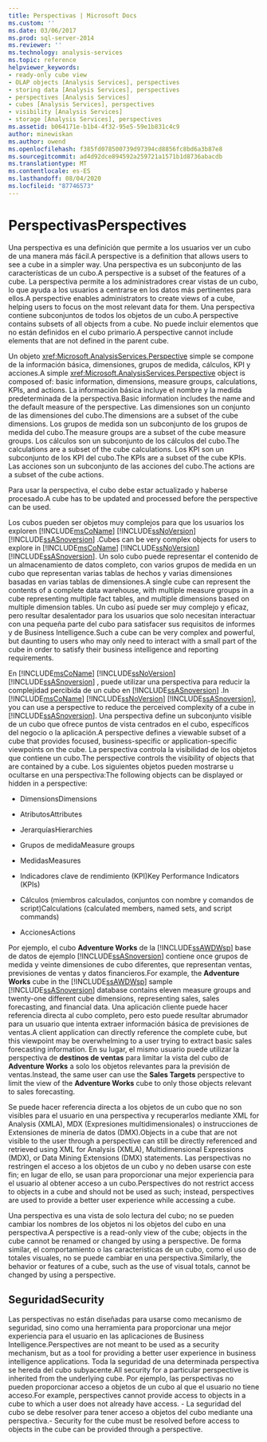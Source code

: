 ```yaml
---
title: Perspectivas | Microsoft Docs
ms.custom: ''
ms.date: 03/06/2017
ms.prod: sql-server-2014
ms.reviewer: ''
ms.technology: analysis-services
ms.topic: reference
helpviewer_keywords:
- ready-only cube view
- OLAP objects [Analysis Services], perspectives
- storing data [Analysis Services], perspectives
- perspectives [Analysis Services]
- cubes [Analysis Services], perspectives
- visibility [Analysis Services]
- storage [Analysis Services], perspectives
ms.assetid: b064171e-b1b4-4f32-95e5-59e1b831c4c9
author: minewiskan
ms.author: owend
ms.openlocfilehash: f385fd078500739d97394cd8856fc8bd6a3b87e8
ms.sourcegitcommit: ad4d92dce894592a259721a1571b1d8736abacdb
ms.translationtype: MT
ms.contentlocale: es-ES
ms.lasthandoff: 08/04/2020
ms.locfileid: "87746573"
---
```

# <a name="perspectives"></a><span data-ttu-id="8ebd1-102">Perspectivas</span><span class="sxs-lookup"><span data-stu-id="8ebd1-102">Perspectives</span></span>
  <span data-ttu-id="8ebd1-103">Una perspectiva es una definición que permite a los usuarios ver un cubo de una manera más fácil.</span><span class="sxs-lookup"><span data-stu-id="8ebd1-103">A perspective is a definition that allows users to see a cube in a simpler way.</span></span> <span data-ttu-id="8ebd1-104">Una perspectiva es un subconjunto de las características de un cubo.</span><span class="sxs-lookup"><span data-stu-id="8ebd1-104">A perspective is a subset of the features of a cube.</span></span> <span data-ttu-id="8ebd1-105">La perspectiva permite a los administradores crear vistas de un cubo, lo que ayuda a los usuarios a centrarse en los datos más pertinentes para ellos.</span><span class="sxs-lookup"><span data-stu-id="8ebd1-105">A perspective enables administrators to create views of a cube, helping users to focus on the most relevant data for them.</span></span> <span data-ttu-id="8ebd1-106">Una perspectiva contiene subconjuntos de todos los objetos de un cubo.</span><span class="sxs-lookup"><span data-stu-id="8ebd1-106">A perspective contains subsets of all objects from a cube.</span></span> <span data-ttu-id="8ebd1-107">No puede incluir elementos que no están definidos en el cubo primario.</span><span class="sxs-lookup"><span data-stu-id="8ebd1-107">A perspective cannot include elements that are not defined in the parent cube.</span></span>  
  
 <span data-ttu-id="8ebd1-108">Un objeto <xref:Microsoft.AnalysisServices.Perspective> simple se compone de la información básica, dimensiones, grupos de medida, cálculos, KPI y acciones.</span><span class="sxs-lookup"><span data-stu-id="8ebd1-108">A simple <xref:Microsoft.AnalysisServices.Perspective> object is composed of: basic information, dimensions, measure groups, calculations, KPIs, and actions.</span></span> <span data-ttu-id="8ebd1-109">La información básica incluye el nombre y la medida predeterminada de la perspectiva.</span><span class="sxs-lookup"><span data-stu-id="8ebd1-109">Basic information includes the name and the default measure of the perspective.</span></span> <span data-ttu-id="8ebd1-110">Las dimensiones son un conjunto de las dimensiones del cubo.</span><span class="sxs-lookup"><span data-stu-id="8ebd1-110">The dimensions are a subset of the cube dimensions.</span></span> <span data-ttu-id="8ebd1-111">Los grupos de medida son un subconjunto de los grupos de medida del cubo.</span><span class="sxs-lookup"><span data-stu-id="8ebd1-111">The measure groups are a subset of the cube measure groups.</span></span> <span data-ttu-id="8ebd1-112">Los cálculos son un subconjunto de los cálculos del cubo.</span><span class="sxs-lookup"><span data-stu-id="8ebd1-112">The calculations are a subset of the cube calculations.</span></span> <span data-ttu-id="8ebd1-113">Los KPI son un subconjunto de los KPI del cubo.</span><span class="sxs-lookup"><span data-stu-id="8ebd1-113">The KPIs are a subset of the cube KPIs.</span></span> <span data-ttu-id="8ebd1-114">Las acciones son un subconjunto de las acciones del cubo.</span><span class="sxs-lookup"><span data-stu-id="8ebd1-114">The actions are a subset of the cube actions.</span></span>  
  
 <span data-ttu-id="8ebd1-115">Para usar la perspectiva, el cubo debe estar actualizado y haberse procesado.</span><span class="sxs-lookup"><span data-stu-id="8ebd1-115">A cube has to be updated and processed before the perspective can be used.</span></span>  
  
 <span data-ttu-id="8ebd1-116">Los cubos pueden ser objetos muy complejos para que los usuarios los exploren [!INCLUDE[msCoName](../../includes/msconame-md.md)] [!INCLUDE[ssNoVersion](../../includes/ssnoversion-md.md)] [!INCLUDE[ssASnoversion](../../includes/ssasnoversion-md.md)] .</span><span class="sxs-lookup"><span data-stu-id="8ebd1-116">Cubes can be very complex objects for users to explore in [!INCLUDE[msCoName](../../includes/msconame-md.md)] [!INCLUDE[ssNoVersion](../../includes/ssnoversion-md.md)] [!INCLUDE[ssASnoversion](../../includes/ssasnoversion-md.md)].</span></span> <span data-ttu-id="8ebd1-117">Un solo cubo puede representar el contenido de un almacenamiento de datos completo, con varios grupos de medida en un cubo que representan varias tablas de hechos y varias dimensiones basadas en varias tablas de dimensiones.</span><span class="sxs-lookup"><span data-stu-id="8ebd1-117">A single cube can represent the contents of a complete data warehouse, with multiple measure groups in a cube representing multiple fact tables, and multiple dimensions based on multiple dimension tables.</span></span> <span data-ttu-id="8ebd1-118">Un cubo así puede ser muy complejo y eficaz, pero resultar desalentador para los usuarios que solo necesitan interactuar con una pequeña parte del cubo para satisfacer sus requisitos de informes y de Business Intelligence.</span><span class="sxs-lookup"><span data-stu-id="8ebd1-118">Such a cube can be very complex and powerful, but daunting to users who may only need to interact with a small part of the cube in order to satisfy their business intelligence and reporting requirements.</span></span>  
  
 <span data-ttu-id="8ebd1-119">En [!INCLUDE[msCoName](../../includes/msconame-md.md)] [!INCLUDE[ssNoVersion](../../includes/ssnoversion-md.md)] [!INCLUDE[ssASnoversion](../../includes/ssasnoversion-md.md)] , puede utilizar una perspectiva para reducir la complejidad percibida de un cubo en [!INCLUDE[ssASnoversion](../../includes/ssasnoversion-md.md)] .</span><span class="sxs-lookup"><span data-stu-id="8ebd1-119">In [!INCLUDE[msCoName](../../includes/msconame-md.md)] [!INCLUDE[ssNoVersion](../../includes/ssnoversion-md.md)] [!INCLUDE[ssASnoversion](../../includes/ssasnoversion-md.md)], you can use a perspective to reduce the perceived complexity of a cube in [!INCLUDE[ssASnoversion](../../includes/ssasnoversion-md.md)].</span></span> <span data-ttu-id="8ebd1-120">Una perspectiva define un subconjunto visible de un cubo que ofrece puntos de vista centrados en el cubo, específicos del negocio o la aplicación.</span><span class="sxs-lookup"><span data-stu-id="8ebd1-120">A perspective defines a viewable subset of a cube that provides focused, business-specific or application-specific viewpoints on the cube.</span></span> <span data-ttu-id="8ebd1-121">La perspectiva controla la visibilidad de los objetos que contiene un cubo.</span><span class="sxs-lookup"><span data-stu-id="8ebd1-121">The perspective controls the visibility of objects that are contained by a cube.</span></span> <span data-ttu-id="8ebd1-122">Los siguientes objetos pueden mostrarse u ocultarse en una perspectiva:</span><span class="sxs-lookup"><span data-stu-id="8ebd1-122">The following objects can be displayed or hidden in a perspective:</span></span>  
  
-   <span data-ttu-id="8ebd1-123">Dimensions</span><span class="sxs-lookup"><span data-stu-id="8ebd1-123">Dimensions</span></span>  
  
-   <span data-ttu-id="8ebd1-124">Atributos</span><span class="sxs-lookup"><span data-stu-id="8ebd1-124">Attributes</span></span>  
  
-   <span data-ttu-id="8ebd1-125">Jerarquías</span><span class="sxs-lookup"><span data-stu-id="8ebd1-125">Hierarchies</span></span>  
  
-   <span data-ttu-id="8ebd1-126">Grupos de medida</span><span class="sxs-lookup"><span data-stu-id="8ebd1-126">Measure groups</span></span>  
  
-   <span data-ttu-id="8ebd1-127">Medidas</span><span class="sxs-lookup"><span data-stu-id="8ebd1-127">Measures</span></span>  
  
-   <span data-ttu-id="8ebd1-128">Indicadores clave de rendimiento (KPI)</span><span class="sxs-lookup"><span data-stu-id="8ebd1-128">Key Performance Indicators (KPIs)</span></span>  
  
-   <span data-ttu-id="8ebd1-129">Cálculos (miembros calculados, conjuntos con nombre y comandos de script)</span><span class="sxs-lookup"><span data-stu-id="8ebd1-129">Calculations (calculated members, named sets, and script commands)</span></span>  
  
-   <span data-ttu-id="8ebd1-130">Acciones</span><span class="sxs-lookup"><span data-stu-id="8ebd1-130">Actions</span></span>  
  
 <span data-ttu-id="8ebd1-131">Por ejemplo, el cubo **Adventure Works** de la [!INCLUDE[ssAWDWsp](../../includes/ssawdwsp-md.md)] base de datos de ejemplo [!INCLUDE[ssASnoversion](../../includes/ssasnoversion-md.md)] contiene once grupos de medida y veinte dimensiones de cubo diferentes, que representan ventas, previsiones de ventas y datos financieros.</span><span class="sxs-lookup"><span data-stu-id="8ebd1-131">For example, the **Adventure Works** cube in the [!INCLUDE[ssAWDWsp](../../includes/ssawdwsp-md.md)] sample [!INCLUDE[ssASnoversion](../../includes/ssasnoversion-md.md)] database contains eleven measure groups and twenty-one different cube dimensions, representing sales, sales forecasting, and financial data.</span></span> <span data-ttu-id="8ebd1-132">Una aplicación cliente puede hacer referencia directa al cubo completo, pero esto puede resultar abrumador para un usuario que intenta extraer información básica de previsiones de ventas.</span><span class="sxs-lookup"><span data-stu-id="8ebd1-132">A client application can directly reference the complete cube, but this viewpoint may be overwhelming to a user trying to extract basic sales forecasting information.</span></span> <span data-ttu-id="8ebd1-133">En su lugar, el mismo usuario puede utilizar la perspectiva de **destinos de ventas** para limitar la vista del cubo de **Adventure Works** a solo los objetos relevantes para la previsión de ventas.</span><span class="sxs-lookup"><span data-stu-id="8ebd1-133">Instead, the same user can use the **Sales Targets** perspective to limit the view of the **Adventure Works** cube to only those objects relevant to sales forecasting.</span></span>  
  
 <span data-ttu-id="8ebd1-134">Se puede hacer referencia directa a los objetos de un cubo que no son visibles para el usuario en una perspectiva y recuperarlos mediante XML for Analysis (XMLA), MDX (Expresiones multidimensionales) o instrucciones de Extensiones de minería de datos (DMX).</span><span class="sxs-lookup"><span data-stu-id="8ebd1-134">Objects in a cube that are not visible to the user through a perspective can still be directly referenced and retrieved using XML for Analysis (XMLA), Multidimensional Expressions (MDX), or Data Mining Extensions (DMX) statements.</span></span> <span data-ttu-id="8ebd1-135">Las perspectivas no restringen el acceso a los objetos de un cubo y no deben usarse con este fin; en lugar de ello, se usan para proporcionar una mejor experiencia para el usuario al obtener acceso a un cubo.</span><span class="sxs-lookup"><span data-stu-id="8ebd1-135">Perspectives do not restrict access to objects in a cube and should not be used as such; instead, perspectives are used to provide a better user experience while accessing a cube.</span></span>  
  
 <span data-ttu-id="8ebd1-136">Una perspectiva es una vista de solo lectura del cubo; no se pueden cambiar los nombres de los objetos ni los objetos del cubo en una perspectiva.</span><span class="sxs-lookup"><span data-stu-id="8ebd1-136">A perspective is a read-only view of the cube; objects in the cube cannot be renamed or changed by using a perspective.</span></span> <span data-ttu-id="8ebd1-137">De forma similar, el comportamiento o las características de un cubo, como el uso de totales visuales, no se puede cambiar en una perspectiva.</span><span class="sxs-lookup"><span data-stu-id="8ebd1-137">Similarly, the behavior or features of a cube, such as the use of visual totals, cannot be changed by using a perspective.</span></span>  
  
## <a name="security"></a><span data-ttu-id="8ebd1-138">Seguridad</span><span class="sxs-lookup"><span data-stu-id="8ebd1-138">Security</span></span>  
 <span data-ttu-id="8ebd1-139">Las perspectivas no están diseñadas para usarse como mecanismo de seguridad, sino como una herramienta para proporcionar una mejor experiencia para el usuario en las aplicaciones de Business Intelligence.</span><span class="sxs-lookup"><span data-stu-id="8ebd1-139">Perspectives are not meant to be used as a security mechanism, but as a tool for providing a better user experience in business intelligence applications.</span></span> <span data-ttu-id="8ebd1-140">Toda la seguridad de una determinada perspectiva se hereda del cubo subyacente.</span><span class="sxs-lookup"><span data-stu-id="8ebd1-140">All security for a particular perspective is inherited from the underlying cube.</span></span> <span data-ttu-id="8ebd1-141">Por ejemplo, las perspectivas no pueden proporcionar acceso a objetos de un cubo al que el usuario no tiene acceso.</span><span class="sxs-lookup"><span data-stu-id="8ebd1-141">For example, perspectives cannot provide access to objects in a cube to which a user does not already have access.</span></span> <span data-ttu-id="8ebd1-142">- La seguridad del cubo se debe resolver para tener acceso a objetos del cubo mediante una perspectiva.</span><span class="sxs-lookup"><span data-stu-id="8ebd1-142">- Security for the cube must be resolved before access to objects in the cube can be provided through a perspective.</span></span>  
  
  
